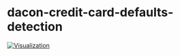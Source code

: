 # dacon-credit-card-defaults-detection
[![Visualization](https://colab.research.google.com/assets/colab-badge.svg)](https://colab.research.google.com/github/sinbaramDL/dacon-credit-card-defaults-detection/blob/main/visualization.ipynb)
